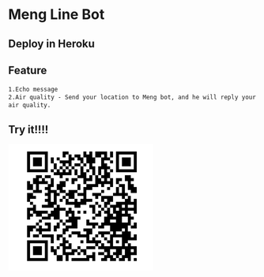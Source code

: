 # Meng Line Bot

## Deploy in Heroku

## Feature

```
1.Echo message
2.Air quality - Send your location to Meng bot, and he will reply your air quality.
```

## Try it!!!!

![Screenshot](/img/line-meng-bot.png)
